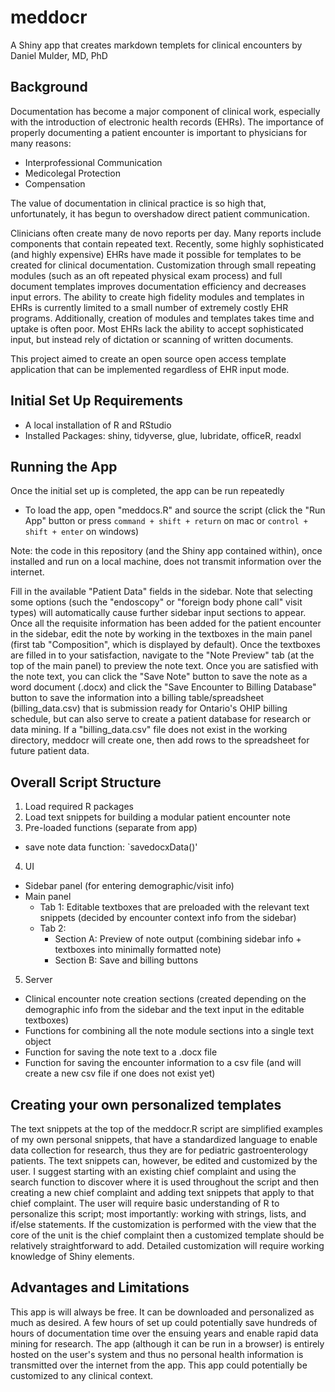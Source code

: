 # meddocr
A Shiny app that creates markdown templets for clinical encounters
by Daniel Mulder, MD, PhD

## Background
Documentation has become a major component of clinical work, especially with the introduction of electronic health records (EHRs).
The importance of properly documenting a patient encounter is important to physicians for many reasons:
- Interprofessional Communication
- Medicolegal Protection
- Compensation

The value of documentation in clinical practice is so high that, unfortunately, it has begun to overshadow direct patient communication.

Clinicians often create many de novo reports per day. Many reports include components that contain repeated text. Recently, some highly sophisticated (and highly expensive) EHRs have made it possible for templates to be created for clinical documentation. Customization through small repeating modules (such as an oft repeated physical exam process) and full document templates improves documentation efficiency and decreases input errors. The ability to create high fidelity modules and templates in EHRs is currently limited to a small number of extremely costly EHR programs. Additionally, creation of modules and templates takes time and uptake is often poor. Most EHRs lack the ability to accept sophisticated input, but instead rely of dictation or scanning of written documents.

This project aimed to create an open source open access template application that can be implemented regardless of EHR input mode.

## Initial Set Up Requirements
- A local installation of R and RStudio
- Installed Packages: shiny, tidyverse, glue, lubridate, officeR, readxl

## Running the App
Once the initial set up is completed, the app can be run repeatedly

- To load the app, open "meddocs.R" and source the script (click the "Run App" button or press `command + shift + return` on mac or `control + shift + enter` on windows)

Note: the code in this repository (and the Shiny app contained within), once installed and run on a local machine, does not transmit information over the internet.

Fill in the available "Patient Data" fields in the sidebar. Note that selecting some options (such the "endoscopy" or "foreign body phone call" visit types) will automatically cause further sidebar input sections to appear. Once all the requisite information has been added for the patient encounter in the sidebar, edit the note by working in the textboxes in the main panel (first tab "Composition", which is displayed by default). Once the textboxes are filled in to your satisfaction, navigate to the "Note Preview" tab (at the top of the main panel) to preview the note text. Once you are satisfied with the note text, you can click the "Save Note" button to save the note as a word document (.docx) and click the "Save Encounter to Billing Database" button to save the information into a billing table/spreadsheet (billing_data.csv) that is submission ready for Ontario's OHIP billing schedule, but can also serve to create a patient database for research or data mining. If a "billing_data.csv" file does not exist in the working directory, meddocr will create one, then add rows to the spreadsheet for future patient data.

## Overall Script Structure
1. Load required R packages
2. Load text snippets for building a modular patient encounter note
3. Pre-loaded functions (separate from app)
  - save note data function: `savedocxData()'
4. UI
  - Sidebar panel (for entering demographic/visit info)
  - Main panel
    - Tab 1: Editable textboxes that are preloaded with the relevant text snippets (decided by encounter context info from the sidebar)
    - Tab 2: 
      - Section A: Preview of note output (combining sidebar info + textboxes into minimally formatted note)
      - Section B: Save and billing buttons
5. Server
  - Clinical encounter note creation sections (created depending on the demographic info from the sidebar and the text input in the editable textboxes)
  - Functions for combining all the note module sections into a single text object
  - Function for saving the note text to a .docx file
  - Function for saving the encounter information to a csv file (and will create a new csv file if one does not exist yet)


## Creating your own personalized templates
The text snippets at the top of the meddocr.R script are simplified examples of my own personal snippets, that have a standardized language to enable data collection for research, thus they are for pediatric gastroenterology patients. The text snippets can, however, be edited and customized by the user. I suggest starting with an existing chief complaint and using the search function to discover where it is used throughout the script and then creating a new chief complaint and adding text snippets that apply to that chief complaint. The user will require basic understanding of R to personalize this script; most importantly: working with strings, lists, and if/else statements. If the customization is performed with the view that the core of the unit is the chief complaint then a customized template should be relatively straightforward to add. Detailed customization will require working knowledge of Shiny elements.

## Advantages and Limitations
This app is will always be free. It can be downloaded and personalized as much as desired. A few hours of set up could potentially save hundreds of hours of documentation time over the ensuing years and enable rapid data mining for research. The app (although it can be run in a browser) is entirely hosted on the user's system and thus no personal health information is transmitted over the internet from the app. This app could potentially be customized to any clinical context.

